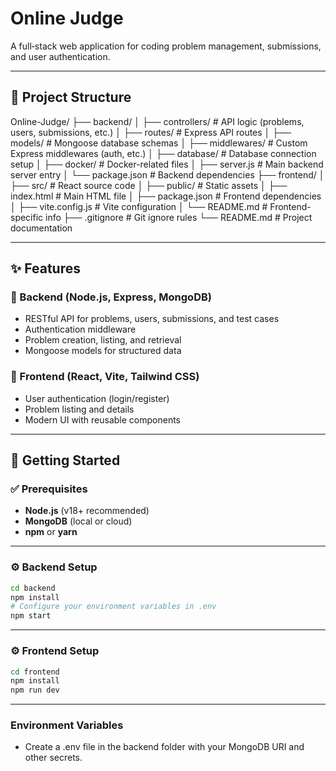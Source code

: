 # Online Judge

A full‑stack web application for coding problem management, submissions, and user authentication.

---

## 📂 Project Structure

Online-Judge/
├── backend/
│ ├── controllers/ # API logic (problems, users, submissions, etc.)
│ ├── routes/ # Express API routes
│ ├── models/ # Mongoose database schemas
│ ├── middlewares/ # Custom Express middlewares (auth, etc.)
│ ├── database/ # Database connection setup
│ ├── docker/ # Docker-related files
│ ├── server.js # Main backend server entry
│ └── package.json # Backend dependencies
├── frontend/
│ ├── src/ # React source code
│ ├── public/ # Static assets
│ ├── index.html # Main HTML file
│ ├── package.json # Frontend dependencies
│ ├── vite.config.js # Vite configuration
│ └── README.md # Frontend-specific info
├── .gitignore # Git ignore rules
└── README.md # Project documentation


---

## ✨ Features

### 🔧 Backend (Node.js, Express, MongoDB)
- RESTful API for problems, users, submissions, and test cases
- Authentication middleware
- Problem creation, listing, and retrieval
- Mongoose models for structured data

### 🎨 Frontend (React, Vite, Tailwind CSS)
- User authentication (login/register)
- Problem listing and details
- Modern UI with reusable components

---

## 🚀 Getting Started

### ✅ Prerequisites
- **Node.js** (v18+ recommended)
- **MongoDB** (local or cloud)
- **npm** or **yarn**

---

### ⚙️ Backend Setup

```bash
cd backend
npm install
# Configure your environment variables in .env
npm start
```
---
### ⚙️ Frontend Setup

```bash
cd frontend
npm install
npm run dev
```
--- 
### Environment Variables
- Create a .env file in the backend folder with your MongoDB URI and other secrets.